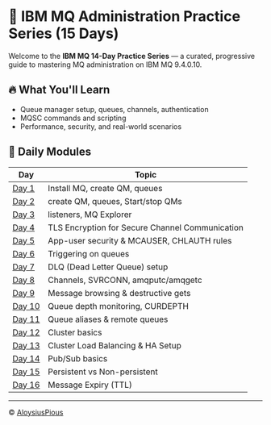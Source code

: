# 📘 IBM MQ Administration Practice Series (15 Days)

Welcome to the **IBM MQ 14-Day Practice Series** — a curated, progressive guide to mastering MQ administration on IBM MQ 9.4.0.10.

## 🔥 What You'll Learn
- Queue manager setup, queues, channels, authentication
- MQSC commands and scripting
- Performance, security, and real-world scenarios

## 📅 Daily Modules

| Day | Topic |
|-----|-------|
| [Day 1](Day-01.md) | Install MQ, create QM, queues |
| [Day 2](Day-02.md) | create QM, queues, Start/stop QMs|
| [Day 3](Day-03.md) | listeners, MQ Explorer |
| [Day 4](Day-04.md) | TLS Encryption for Secure Channel Communication |
| [Day 5](Day-05.md) | App-user security & MCAUSER, CHLAUTH rules |
| [Day 6](Day-06.md) | Triggering on queues |
| [Day 7](Day-07.md) | DLQ (Dead Letter Queue) setup |
| [Day 8](Day-08.md) | Channels, SVRCONN, amqputc/amqgetc |
| [Day 9](Day-09.md) | Message browsing & destructive gets |
| [Day 10](Day-10.md) | Queue depth monitoring, CURDEPTH |
| [Day 11](Day-11.md) | Queue aliases & remote queues |
| [Day 12](Day-12.md) | Cluster basics |
| [Day 13](Day-13.md) | Cluster Load Balancing & HA Setup |
| [Day 14](Day-14.md) | Pub/Sub basics |
| [Day 15](Day-15.md) | Persistent vs Non-persistent |
| [Day 16](Day-16.md) | Message Expiry (TTL) |

---

© [AloysiusPious](https://github.com/AloysiusPious)
